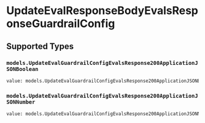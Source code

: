 # UpdateEvalResponseBodyEvalsResponseGuardrailConfig


## Supported Types

### `models.UpdateEvalGuardrailConfigEvalsResponse200ApplicationJSONBoolean`

```python
value: models.UpdateEvalGuardrailConfigEvalsResponse200ApplicationJSONBoolean = /* values here */
```

### `models.UpdateEvalGuardrailConfigEvalsResponse200ApplicationJSONNumber`

```python
value: models.UpdateEvalGuardrailConfigEvalsResponse200ApplicationJSONNumber = /* values here */
```

